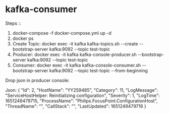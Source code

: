 # kafka-consumer

Steps ::

1. docker-compose -f docker-compose.yml up -d
2. docker ps
3. Create Topic:  docker exec -it kafka kafka-topics.sh --create --bootstrap-server kafka:9092 --topic test-topic
4. Producer: docker exec -it kafka kafka-console-producer.sh --bootstrap-server kafka:9092 --topic test-topic
5. Consumer: docker exec -it kafka kafka-console-consumer.sh --bootstrap-server kafka:9092 --topic test-topic --from-beginning

Drop json in producer console:

Json:
{ "Id": 2, "HostName": "YY259485", "Category": 11, "LogMessage": "ServiceHostHelper: Reinitializing configuration", "Severity": 1, "LogTime": 1651249479715, "ProcessName": "Philips.FocusPoint.ConfigurationHost", "ThreadName": "", "CallStack": "", "LastUpdated": 1651249479716 }
